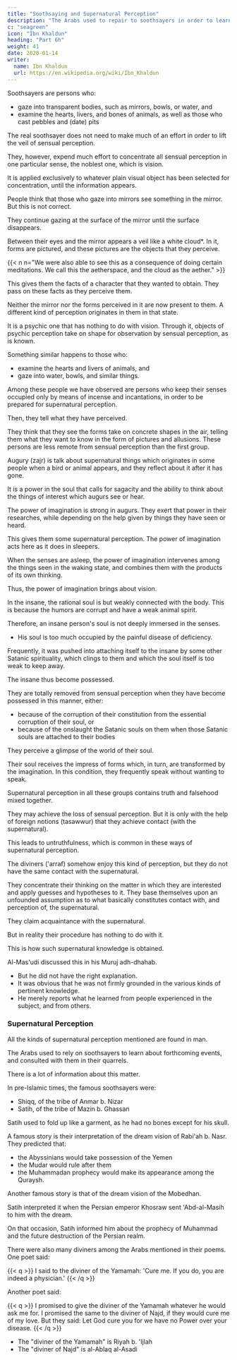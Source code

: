 ```yaml
---
title: "Soothsaying and Supernatural Perception"
description: "The Arabs used to repair to soothsayers in order to learn about forthcoming events"
c: "seagreen"
icon: "Ibn Khaldun"
heading: "Part 6h"
weight: 41
date: 2020-01-14
writer:
  name: Ibn Khaldun
  url: https://en.wikipedia.org/wiki/Ibn_Khaldun
---
```



Soothsayers are persons who:
- gaze into transparent bodies, such as mirrors, bowls, or water, and
- examine the hearts, livers, and bones of animals, as well as those who cast pebbles and (date) pits

<!-- they are constitutionally less well fitted for supernatural perception than soothsayers. -->

The real soothsayer does not need to make much of an effort in order to lift the veil of sensual perception.

They, however, expend much effort to concentrate all sensual perception in one particular sense, the noblest one, which is vision.

It is applied exclusively to whatever plain visual object has been selected for concentration, until the  information appears. 

People think that those who gaze into mirrors see something in the mirror. But this is not correct. 

They continue gazing at the surface of the mirror until the surface disappears. 

Between their eyes and the mirror appears a veil like a white cloud*. In it, forms are pictured, and these pictures are the objects that they perceive. 

{{< n n="We were also able to see this as a consequence of doing certain meditations. We call this the aetherspace, and the cloud as the aether." >}}

<!-- negative or positive -->
This gives them the facts of a character that they wanted to obtain. They pass on these facts as they perceive them. 

Neither the mirror nor the forms perceived in it are now present to them. A different kind of perception originates in them in that state.

It is a psychic one that has nothing to do with vision. Through it, objects of psychic perception take on shape for observation by sensual perception, as is known. 

Something similar happens to those who:
- examine the hearts and livers of animals, and
- gaze into water, bowls, and similar things. 

Among these people we have observed are persons who keep their senses occupied only by means of incense and incantations, in order to be prepared for supernatural perception. 

Then, they tell what they have perceived. 

They think that they see the forms take on concrete shapes in the air, telling them what they want to know in the form of pictures and allusions. These persons are less remote from sensual perception than the first group. 

Augury (zajr) is talk about supernatural things which originates in some people when a bird or animal appears, and they reflect about it after it has gone. 

It is a power in the soul that calls for sagacity and the ability to think about the things of interest which augurs see or hear. 

The power of imagination is strong in augurs. They exert that power in their researches, while depending on the help given by things they have seen or heard. 

This gives them some supernatural perception. The power of imagination acts here as it does in sleepers. 

When the senses are asleep, the power of imagination intervenes among the things seen in the waking state, and combines them with the products of its own thinking. 

Thus, the power of imagination brings about vision.

In the insane, the rational soul is but weakly connected with the body. This is because the humors are corrupt and have a weak animal spirit. 

Therefore, an insane person's soul is not deeply immersed in the senses. 
- His soul is too much occupied by the painful disease of deficiency.

 <!-- that affects it keeps it . -->

Frequently, it was pushed into attaching itself to the insane by some other Satanic spirituality, which clings to them and which the soul itself is too weak to keep away. 

The insane thus become possessed. 
<!-- 318a  -->

They are totally removed from sensual perception when they have become possessed in this manner, either:
- because of the corruption of their constitution from the essential corruption of their soul, or
- because of the onslaught the Satanic souls on them when those Satanic souls are attached to their bodies 

They perceive a glimpse of the world of their soul. 

Their soul receives the impress of forms which, in turn, are transformed by the imagination. In this condition, they frequently speak without wanting to speak. 

Supernatural perception in all these groups contains truth and falsehood mixed together.

They may achieve the loss of sensual perception. But it is only with the help of foreign notions (tasawwur) that they achieve contact (with the supernatural). 

This leads to untruthfulness, which is common in these ways of supernatural perception.

The diviners ('arraf) somehow enjoy this kind of perception, but they do not have the same contact with the supernatural. 

They concentrate their thinking on the matter in which they are interested and apply guesses and hypotheses to it. They base themselves upon an unfounded assumption as to what basically constitutes contact with, and perception of, the supernatural. 

They claim acquaintance with the supernatural. 

But in reality their procedure has nothing to do with it.

This is how such supernatural knowledge is obtained. 

<!-- 319  -->
Al-Mas'udi discussed this in his Muruj adh-dhahab. 
- But he did not have the right explanation.
- It was obvious that he was not firmly grounded in the various kinds of pertinent knowledge. 
- He merely reports what he learned from people experienced in the subject, and from others.


### Supernatural Perception

All the kinds of supernatural perception mentioned are found in man. 

The Arabs used to rely on soothsayers to learn about forthcoming events, and consulted with them in their quarrels.

 <!-- They , to learn the truth by means of supernatural perception. -->

There is a lot of information about this matter. 

<!-- 320 -->
In pre-Islamic times, the famous soothsayers were:
- Shiqq, of the tribe of Anmar b. Nizar
- Satih, of the tribe of Mazin b. Ghassan

Satih used to fold up like a garment, as he had no bones except for his skull. 

A famous story is their interpretation of the dream vision of Rabi'ah b. Nasr. They predicted that:
- the Abyssinians would take possession of the Yemen
- the Mudar would rule after them
- the Muhammadan prophecy would make its appearance among the Quraysh.

<!-- 322  -->
Another famous story is that of the dream vision of the Mobedhan. 

Satih interpreted it when the Persian emperor Khosraw sent 'Abd-al-Masih to him with the dream.

On that occasion, Satih informed him about the prophecy of Muhammad and the future destruction of the Persian realm.

There were also many diviners among the Arabs mentioned in their poems. One poet said:


{{< q >}}
I said to the diviner of the Yamamah: 'Cure me. If you do, you are indeed a physician.' 
{{< /q >}}
<!-- 323 -->

Another poet said:

{{< q >}}
I promised to give the diviner of the Yamamah whatever he would ask me for. I promised the same to the diviner of Najd, if they would cure me of my love. But they said: Let God cure you for we have no Power over your disease.
{{< /q >}}

<!-- 325 -->

- The "diviner of the Yamamah" is Riyah b. 'Ijlah
- The "diviner of Najd" is al-Ablaq al-Asadi
